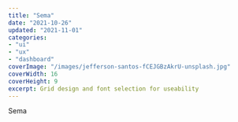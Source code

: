 ```yaml
---
title: "Sema"
date: "2021-10-26"
updated: "2021-11-01"
categories:
- "ui"
- "ux"
- "dashboard"
coverImage: "/images/jefferson-santos-fCEJGBzAkrU-unsplash.jpg"
coverWidth: 16
coverHeight: 9
excerpt: Grid design and font selection for useability
---
```


Sema